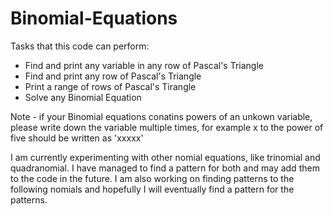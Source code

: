 # Binomial-Equations
Tasks that this code can perform:
- Find and print any variable in any row of Pascal's Triangle
- Find and print any row of Pascal's Triangle
- Print a range of rows of Pascal's Tirangle
- Solve any Binomial Equation

Note - if your Binomial equations conatins powers of an unkown variable, please write down the variable multiple times, for example x to the power of five should be written as 'xxxxx'

I am currently experimenting with other nomial equations, like trinomial and quadranomial. I have managed to find a pattern for both and may add them to the code in the future. I am also working on finding patterns to the following nomials and hopefully I will eventually find a pattern for the patterns.
